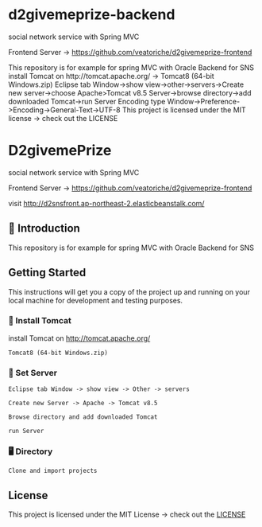 # d2givemeprize-backend

social network service with Spring MVC

Frontend Server -> https://github.com/veatoriche/d2givemeprize-frontend

<Introduction>
This repository is for example for spring MVC with Oracle Backend for SNS

<project setup>
install Tomcat on http://tomcat.apache.org/ -> Tomcat8 (64-bit Windows.zip)
Eclipse tab Window->show view->other->servers->Create new server->choose Apache>Tomcat v8.5 Server->browse directory->add downloaded Tomcat->run Server
Encoding type Window->Preference->Encoding->General-<Content Types->Text->UTF-8

<License>
This project is licensed under the MIT license -> check out the LICENSE

# D2givemePrize

social network service with Spring MVC

Frontend Server -> https://github.com/veatoriche/d2givemeprize-frontend

visit http://d2snsfront.ap-northeast-2.elasticbeanstalk.com/

## 🚪 Introduction

This repository is for example for spring MVC with Oracle Backend for SNS 

## Getting Started

This instructions will get you a copy of the project up and running on your local machine for development and testing purposes.

### 🔨 Install Tomcat
install Tomcat on http://tomcat.apache.org/  
```
Tomcat8 (64-bit Windows.zip)
```

### 🔧 Set Server
```
Eclipse tab Window -> show view -> Other -> servers
```
```
Create new Server -> Apache -> Tomcat v8.5
```
```
Browse directory and add downloaded Tomcat 
```
```
run Server
```

### 🖥 Directory
```
Clone and import projects 
```


## License
This project is licensed under the MIT License -> check out the [LICENSE](https://github.com/veatoriche/d2givemeprize-frontend/blob/master/LICENSE)

